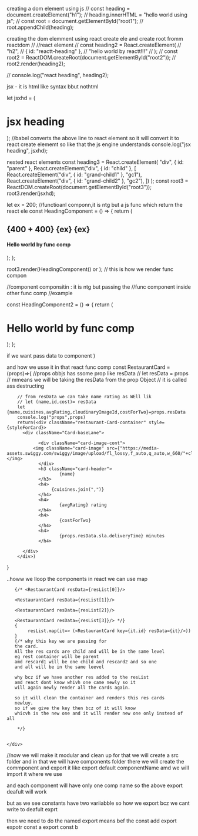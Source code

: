 creating a dom element using js
// const heading = document.createElement("h1");
// heading.innerHTML = "hello world using js";
// const root = document.getElementById("root1");
// root.appendChild(heading);

creating the dom elemment using react create ele and create root 
fromm reactdom
// //react element
// const heading2 = React.createElement(
//   "h2",
//   { id: "reactt-heading" },
//   "hello world by reactt!!!"
// );
// const root2 = ReactDOM.createRoot(document.getElementById("root2"));
// root2.render(heading2);

// console.log("react heading", heading2);

jsx - it is html like syntax bbut nothtml

let jsxhd = (
  <h1 id="jsxid" className="hi">
    jsx heading
  </h1>
);
//babel converts the above line to react element
so it will convert it to react create elememt
so like that the js engine understands
console.log("jsx heading", jsxhd);

nested react elements
const heading3 = React.createElement(
  "div",
  { id: "parent" },
  React.createElement("div", { id: "child" }, [
    React.createElement("div", { id: "grand-child1" }, "gc1"),
    React.createElement("div", { id: "grand-child2" }, "gc2"),
  ])
);
const root3 = ReactDOM.createRoot(document.getElementById("root3"));
root3.render(jsxhd);

let ex = 200;
//functioanl componn,it is ntg but a js func which return the react ele
const HeadingComponent = () => {
  return (
    <div>
      <h2>
        {400 + 400}
        {ex}
        {ex}
      </h2>
      <h4>Hello world by func comp</h4>
    </div>
  );
};

root3.render(HeadingComponent() or <HeadingComponent/>); // this is how we render func compon


//component componsitin : it is ntg but passing the
//func component inside other func comp
//example

const HeadingComponent2 = () => {
  return (
    <h1>
      <HeadingComponent />
      Hello world by func comp
    </h1>
  );
};

if we want pass data to component
<RestaurantCard key={it.id} resData={it}/>)

and how we usse it in that react func comp
const RestaurantCard =(props)=>{
        //props obbjs has ssome prop like resData
        // let resData = props
        // mmeans we will be taking the resData from the prop Object
        // it is called ass destructing

        // from resData we can take name rating as WEll lik 
        // let (name,id,cost)= resData
        let {name,cuisines,avgRating,cloudinaryImageId,costForTwo}=props.resData
        console.log("props",props)
        return(<div className="restaurant-Card-container" style={styleForCard}>
          <div className="Card-baseLane">
              
                <div className="card-image-cont">
              <img className="card-image" src={"https://media-assets.swiggy.com/swiggy/image/upload/fl_lossy,f_auto,q_auto,w_660/"+cloudinaryImageId}></img>
                </div>
                <h3 className="card-header">
                        {name}
                </h3>
                <h4>
                     {cuisines.join(",")}  
                </h4>
                <h4>
                        {avgRating} rating
                </h4>
                <h4>
                        {costForTwo}
                </h4>
                <h4>
                        {props.resData.sla.deliveryTime} minutes
                </h4>

          </div>
        </div>)
}

..howw we lloop the components in react we
can use map
 <div className="res-container" > 
            
       {/* <RestaurantCard resData={resList[0]}/>

       <RestaurantCard resData={resList[1]}/>

       <RestaurantCard resData={resList[2]}/>

       <RestaurantCard resData={resList[3]}/> */}
       {
            resList.map(it=> (<RestaurantCard key={it.id} resData={it}/>))
       }
       {/* why this key we are passing for
       the card.
       All the res cards are child and will be in the same level 
       eg rest container will be parent
       amd rescard1 will be one child and rescard2 and so one
       and all will be in the same leevel

       why bcz if we have another res added to the resList
       amd react dont know whivh one came newly so it
       will again newly render all the cards again.

       so it will clean the container and renders this res cards
       newluy.
       so if we give the key then bcz of it will know
       whicvh is the new one and it will render new one only instead of all
       
        */}
       
      
    </div>
    
//now we will make it modular and clean up
for that we will create a src folder and 
in that we will have components folder
there we will  create the commponent and export it
like export default componentName 
amd we will import it where we use

and each component will have only one comp name
so the above export deafult will work

but as we see constants have two variiabble so
how we export bcz we cant write to deafult exprt

then we need to do the named export means
bef the const add export
expotr const a
export const b
